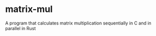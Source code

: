 # matrix-mul
A program that calculates matrix multiplication sequentially in C and in parallel in Rust
